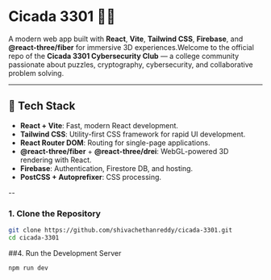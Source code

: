 # Cicada 3301 🔐🌐

A modern web app built with **React**, **Vite**, **Tailwind CSS**, **Firebase**, and **@react-three/fiber** for immersive 3D experiences.Welcome to the official repo of the **Cicada 3301 Cybersecurity Club** — a college community passionate about puzzles, cryptography, cybersecurity, and collaborative problem solving.

---

## 🚀 Tech Stack

- **React + Vite**: Fast, modern React development.
- **Tailwind CSS**: Utility-first CSS framework for rapid UI development.
- **React Router DOM**: Routing for single-page applications.
- **@react-three/fiber** + **@react-three/drei**: WebGL-powered 3D rendering with React.
- **Firebase**: Authentication, Firestore DB, and hosting.
- **PostCSS + Autoprefixer**: CSS processing.

--

### 1. Clone the Repository

```bash
git clone https://github.com/shivachethanreddy/cicada-3301.git
cd cicada-3301
```

##4. Run the Development Server

```bash
npm run dev
